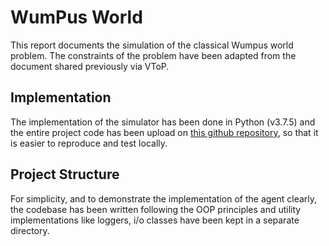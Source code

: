 # WumPus World 


This report documents the simulation of the classical Wumpus world problem. The constraints of the problem have been adapted from the document shared previously via VToP.


## Implementation
The implementation of the simulator has been done in Python (v3.7.5) and the entire project code has been upload on [this github repository](https://github.com/YashKumarVerma/wumpus-world-simulation), so that it is easier to reproduce and test locally.

## Project Structure
For simplicity, and to demonstrate the implementation of the agent clearly, the codebase has been written following the OOP principles and utility implementations like loggers, i/o classes have been kept in a separate directory.

